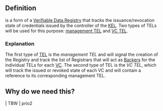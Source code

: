 ## Definition
is a form of a [Verifiable Data Registry](https://github.com/trustoverip/toip/wiki/credential-registry) that tracks the issuance/revocation state of credentials issued by the controller of the [KEL](key-event-log). Two types of TELs will be used for this purpose: [management TEL](management-transaction-event-log) and [VC TEL](virtual-credential-transaction-event-log).

### Explanation

The first type of [TEL](transaction-event-log) is the _management TEL_ and will signal the creation of the Registry and track the list of Registrars that will act as [Backers](backer) for the individual TELs for each [VC](verifiable-credential). The second type of TEL is the _VC TEL_, which will track the issued or revoked state of each VC and will contain a reference to its corresponding management TEL.
 
## Why do we need this?
| TBW  | prio2
